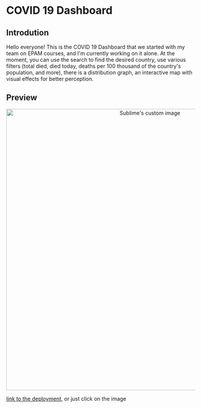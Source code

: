 # COVID 19 Dashboard

## Introdution 
  Hello everyone! This is the COVID 19 Dashboard that we started with my team on EPAM courses, and I'm currently working on it alone. At the moment, you can use the search to find the desired country, use various filters (total died, died today, deaths per 100 thousand of the country's population, and more), there is a distribution graph, an interactive map with visual effects for better perception.


## Preview

<p align="center">
  <a href="https://my-covid-19-dashboard.netlify.app/" target="_blank">
    <img src="https://media.giphy.com/media/5rvnFEM0WHP59hVZ9G/giphy.gif" alt="Sublime's custom image" width="750px"/>
  </a>
</p>

<a href="https://my-covid-19-dashboard.netlify.app/" target="_blank">link to the deployment</a>, or just click on the image

